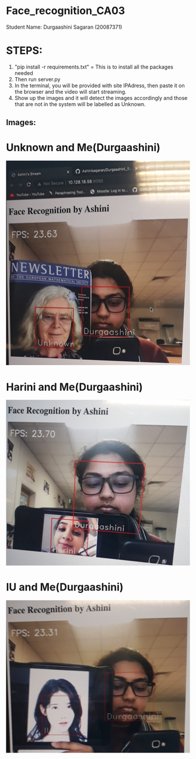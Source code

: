 # Face_recognition_CA03

Student Name: Durgaashini Sagaran (20087371)

# STEPS:
1. "pip install -r requirements.txt" = This is to install all the packages needed
2. Then run server.py 
3. In the terminal, you will be provided with site IPAdress, then paste it on the browser and the video will start streaming.
4. Show up the images and it will detect the images accordingly and those that are not in the system will be labelled as Unknown.

## Images:

# Unknown and Me(Durgaashini)

![Unknown and Me](/result/Unknown&Me.jpeg)

# Harini and Me(Durgaashini)

![Harini and Me](/result/Harini&Me.jpeg)

# IU and Me(Durgaashini)

![IU and Me](/result/IU&Me.jpeg)
